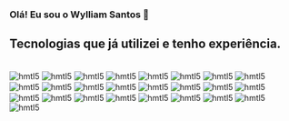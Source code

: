 ### Olá! Eu sou o Wylliam Santos 👋

## Tecnologias que já utilizei e tenho experiência.

<div style="display: inline_block"><br/>
  
  <img align="center" alt="hmtl5" src="https://img.shields.io/badge/Java-ED8B00?style=for-the-badge&logo=openjdk&logoColor=white" />
  <img align="center" alt="hmtl5" src="https://img.shields.io/badge/Ruby-CC342D?style=for-the-badge&logo=ruby&logoColor=white" />
  <img align="center" alt="hmtl5" src="https://img.shields.io/badge/MySQL-00000F?style=for-the-badge&logo=mysql&logoColor=white" />
  <img align="center" alt="hmtl5" src="https://img.shields.io/badge/PostgreSQL-316192?style=for-the-badge&logo=postgresql&logoColor=white" />
  <img align="center" alt="hmtl5" src="https://img.shields.io/badge/MongoDB-4EA94B?style=for-the-badge&logo=mongodb&logoColor=white" />
  <img align="center" alt="hmtl5" src="https://img.shields.io/badge/Microsoft_Azure-0089D6?style=for-the-badge&logo=microsoft-azure&logoColor=white" />
  <img align="center" alt="hmtl5" src="https://img.shields.io/badge/Oracle-F80000?style=for-the-badge&logo=Oracle&logoColor=white" />
  <img align="center" alt="hmtl5" src="https://img.shields.io/badge/Adobe%20XD-470137?style=for-the-badge&logo=Adobe%20XD&logoColor=#FF61F" />
  <img align="center" alt="hmtl5" src="https://img.shields.io/badge/Figma-F24E1E?style=for-the-badge&logo=figma&logoColor=white" />
  <img align="center" alt="hmtl5" src="https://img.shields.io/badge/Android_Studio-3DDC84?style=for-the-badge&logo=android-studio&logoColor=white" />
  <img align="center" alt="hmtl5" src="https://img.shields.io/badge/Eclipse-2C2255?style=for-the-badge&logo=eclipse&logoColor=white" />
  <img align="center" alt="hmtl5" src="https://img.shields.io/badge/IntelliJ_IDEA-000000.svg?style=for-the-badge&logo=intellij-idea&logoColor=white" />
  <img align="center" alt="hmtl5" src="https://img.shields.io/badge/Notepad++-90E59A.svg?style=for-the-badge&logo=notepad%2B%2B&logoColor=black" />
  <img align="center" alt="hmtl5" src="https://img.shields.io/badge/Visual_Studio-5C2D91?style=for-the-badge&logo=visual%20studio&logoColor=white" />
  <img align="center" alt="hmtl5" src="https://img.shields.io/badge/GIT-E44C30?style=for-the-badge&logo=git&logoColor=white" />
  <img align="center" alt="hmtl5" src="https://img.shields.io/badge/Jenkins-D24939?style=for-the-badge&logo=Jenkins&logoColor=white" />
  <img align="center" alt="hmtl5" src="https://img.shields.io/badge/Jira-0052CC?style=for-the-badge&logo=Jira&logoColor=white" />
  <img align="center" alt="hmtl5" src="https://img.shields.io/badge/Python-3776AB?style=for-the-badge&logo=python&logoColor=white" />
  <img align="center" alt="hmtl5" src="https://img.shields.io/badge/JavaScript-323330?style=for-the-badge&logo=javascript&logoColor=F7DF1E" />
  <img align="center" alt="hmtl5" src="https://img.shields.io/badge/HTML5-E34F26?style=for-the-badge&logo=html5&logoColor=white" />
  <img align="center" alt="hmtl5" src="https://img.shields.io/badge/Cucumber-23D96C.svg?style=for-the-badge&logo=Cucumber&logoColor=white" />
  <img align="center" alt="hmtl5" src="https://img.shields.io/badge/Apache%20Maven-C71A36.svg?style=for-the-badge&logo=Apache-Maven&logoColor=white" />
  <img align="center" alt="hmtl5" src="https://img.shields.io/badge/Selenium-43B02A.svg?style=for-the-badge&logo=Selenium&logoColor=white" />
  <img align="center" alt="hmtl5" src="https://img.shields.io/badge/Postman-FF6C37.svg?style=for-the-badge&logo=Postman&logoColor=white" />
  <img align="center" alt="hmtl5" src="https://img.shields.io/badge/Robot%20Framework-000000.svg?style=for-the-badge&logo=Robot-Framework&logoColor=white" />
  
</div><br/>


